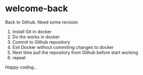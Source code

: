 # welcome-back
Back to Github. Need some revision
1. Install Git in docker
2. Do the works in docker
3. Commit to Github repository
4. Exit Docker without commiting changes to docker
5. Next time pull the repository from Github before start working
6. repeat

*Happy coding...*
